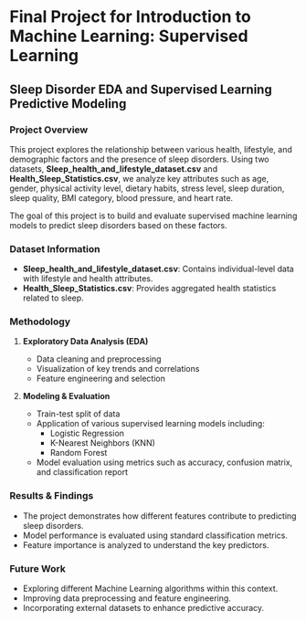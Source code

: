 # Final Project for Introduction to Machine Learning: Supervised Learning

## Sleep Disorder EDA and Supervised Learning Predictive Modeling

### Project Overview
This project explores the relationship between various health, lifestyle, and demographic factors and the presence of sleep disorders. Using two datasets, **Sleep_health_and_lifestyle_dataset.csv** and **Health_Sleep_Statistics.csv**, we analyze key attributes such as age, gender, physical activity level, dietary habits, stress level, sleep duration, sleep quality, BMI category, blood pressure, and heart rate.

The goal of this project is to build and evaluate supervised machine learning models to predict sleep disorders based on these factors.

### Dataset Information
- **Sleep_health_and_lifestyle_dataset.csv**: Contains individual-level data with lifestyle and health attributes.
- **Health_Sleep_Statistics.csv**: Provides aggregated health statistics related to sleep.

### Methodology
1. **Exploratory Data Analysis (EDA)**
   - Data cleaning and preprocessing
   - Visualization of key trends and correlations
   - Feature engineering and selection

2. **Modeling & Evaluation**
   - Train-test split of data
   - Application of various supervised learning models including:
     - Logistic Regression
     - K-Nearest Neighbors (KNN)
     - Random Forest
   - Model evaluation using metrics such as accuracy, confusion matrix, and classification report

### Results & Findings
- The project demonstrates how different features contribute to predicting sleep disorders.
- Model performance is evaluated using standard classification metrics.
- Feature importance is analyzed to understand the key predictors.

### Future Work
- Exploring different Machine Learning algorithms within this context.
- Improving data preprocessing and feature engineering.
- Incorporating external datasets to enhance predictive accuracy.

